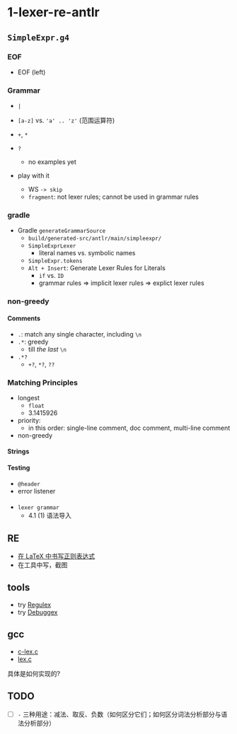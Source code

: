# 1-lexer-re-antlr

## `SimpleExpr.g4`

### EOF
- EOF (left)

### Grammar
- `|`
- `[a-z]` vs. `'a' .. 'z'` (范围运算符)
- `+`, `*`
- `?`
  - no examples yet

- play with it
	- WS `-> skip`
	- `fragment`: not lexer rules; cannot be used in grammar rules

### gradle
- Gradle `generateGrammarSource`
	- `build/generated-src/antlr/main/simpleexpr/`
	- `SimpleExprLexer`
		- literal names vs. symbolic names
	- `SimpleExpr.tokens`
	- `Alt + Insert`: Generate Lexer Rules for Literals
		- `if` vs. `ID`
		- grammar rules => implicit lexer rules => explict lexer rules

### non-greedy
#### Comments
- `.`: match any single character, including `\n`
- `.*`: greedy
  - till *the last* `\n`
- `.*?`
	- `+?`, `*?`, `??`

### Matching Principles
- longest
  - `float`
  - 3.1415926
- priority:
  - in this order: single-line comment, doc comment, multi-line comment
- non-greedy

#### Strings

#### Testing
- `@header`
- error listener

#### 
- `lexer grammar`
  - 4.1 (1) 语法导入

## RE
- [在 LaTeX 中书写正则表达式](https://stackoverflow.com/questions/2528797/writing-a-regex-in-latex/2528843)
- 在工具中写，截图

## tools
- try [Regulex](https://jex.im/regulex/)
- try [Debuggex](https://www.debuggex.com/)

## gcc
- [c-lex.c](https://github.com/gcc-mirror/gcc/blob/master/gcc/c-family/c-lex.c)
- [lex.c](https://github.com/gcc-mirror/gcc/blob/master/libcpp/lex.c)

具体是如何实现的?

## TODO
- [ ] `-` 三种用途：减法、取反、负数（如何区分它们；如何区分词法分析部分与语法分析部分）